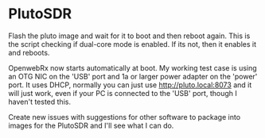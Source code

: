 # PlutoSDR

Flash the pluto image and wait for it to boot and then reboot again.  This is the script checking if dual-core mode is enabled.  If its not, then it enables it and reboots.

OpenwebRx now starts automatically at boot.  My working test case is using an OTG NIC on the 'USB' port and 1a or larger power adapter on the 'power' port.  It uses DHCP, normally you can just use http://pluto.local:8073 and it will just work, even if your PC is connected to the 'USB' port, though I haven't tested this.

Create new issues with suggestions for other software to package into images for the PlutoSDR and I'll see what I can do.
